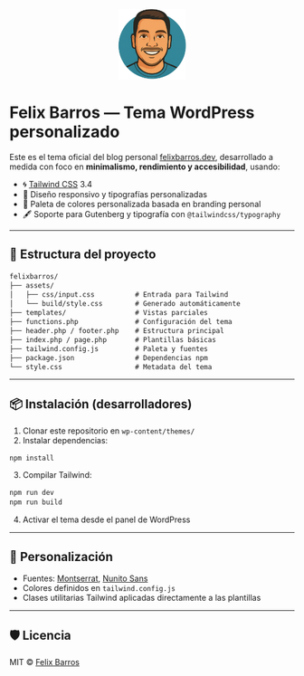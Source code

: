 <p align="center">
  <img src="https://github.com/felixbarrosdev/felixbarros/blob/main/assets/images/logo.png?raw=true" alt="Felix Barros Logo" width="120">
</p>

# Felix Barros — Tema WordPress personalizado

Este es el tema oficial del blog personal [felixbarros.dev](https://felixbarros.dev), desarrollado a medida con foco en **minimalismo, rendimiento y accesibilidad**, usando:

- 🌀 [Tailwind CSS](https://tailwindcss.com/) 3.4
- 🎨 Diseño responsivo y tipografías personalizadas
- 🧠 Paleta de colores personalizada basada en branding personal
- 🖋️ Soporte para Gutenberg y tipografía con `@tailwindcss/typography`

---

## 🚀 Estructura del proyecto

```
felixbarros/
├── assets/
│   ├── css/input.css          # Entrada para Tailwind
│   └── build/style.css        # Generado automáticamente
├── templates/                 # Vistas parciales
├── functions.php              # Configuración del tema
├── header.php / footer.php    # Estructura principal
├── index.php / page.php       # Plantillas básicas
├── tailwind.config.js         # Paleta y fuentes
├── package.json               # Dependencias npm
└── style.css                  # Metadata del tema
```

---

## 📦 Instalación (desarrolladores)

1. Clonar este repositorio en `wp-content/themes/`
2. Instalar dependencias:

```bash
npm install
```

3. Compilar Tailwind:

```bash
npm run dev
npm run build
```

4. Activar el tema desde el panel de WordPress

---

## 🎨 Personalización

- Fuentes: [Montserrat](https://fonts.google.com/specimen/Montserrat), [Nunito Sans](https://fonts.google.com/specimen/Nunito+Sans)
- Colores definidos en `tailwind.config.js`
- Clases utilitarias Tailwind aplicadas directamente a las plantillas

---

## 🛡️ Licencia

MIT © [Felix Barros](https://felixbarros.dev)
